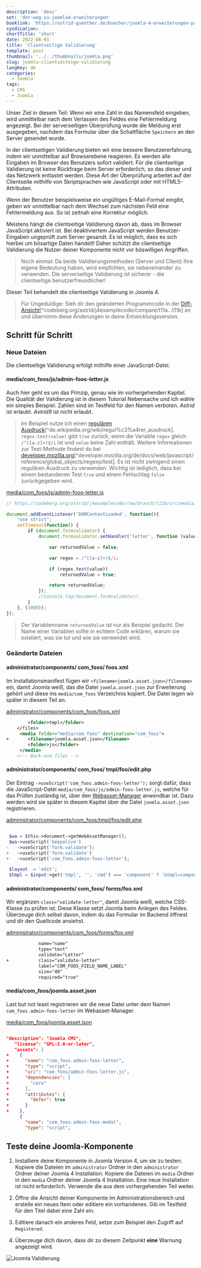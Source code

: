 ```yaml
---
description: 'desc'
set: 'der-weg-zu-joomla4-erweiterungen'
booklink: 'https://astrid-guenther.de/buecher/joomla-4-erweiterungen-programmieren'
syndication:
shortTitle: 'short'
date: 2022-08-01
title: 'Clientseitige Validierung'
template: post
thumbnail: '../../thumbnails/joomla.png'
slug: joomla-clientseiteige-validierung
langKey: de
categories:
  - Joomla
tags:
  - CMS
  - Joomla
---
```


Unser Ziel in diesem Teil: Wenn wir eine Zahl in das Namensfeld eingeben, wird unmittelbar nach dem Verlassen des Feldes eine Fehlermeldung angezeigt. Bei der serverseitigen Überprüfung wurde die Meldung erst ausgegeben, nachdem das Formular über die Schaltfläche `Speichern` an den Server gesendet wurde.<!-- \index{Validation (clientseitige)} -->

In der clientseitigen Validierung bieten wir eine bessere Benutzererfahrung, indem wir unmittelbar auf Browserebene reagieren. Es werden alle Eingaben im Browser des Benutzers sofort validiert. Für die clientseitige Validierung ist keine Rückfrage beim Server erforderlich, so das dieser und das Netzwerk entlastet werden. Diese Art der Überprüfung arbeitet auf der Clientseite mithilfe von Skriptsprachen wie JavaScript oder mit HTML5-Attributen.

Wenn der Benutzer beispielsweise ein ungültiges E-Mail-Format eingibt, geben wir unmittelbar nach dem Wechsel zum nächsten Feld eine Fehlermeldung aus. So ist zeitnah eine Korrektur möglich.

Meistens hängt die clientseitige Validierung davon ab, dass im Browser JavaScript aktiviert ist. Bei deaktiviertem JavaScript werden Benutzer-Eingaben ungeprüft zum Server gesandt. Es ist möglich, dass es sich hierbei um bösartige Daten handelt! Daher schützt die clientseitige Validierung die Nutzer deiner Komponente nicht vor böswilligen Angriffen.

> Noch einmal: Da beide Validierungsmethoden (Server und Client) ihre eigene Bedeutung haben, wird empfohlen, sie nebeneinander zu verwenden. Die serverseitige Validierung ist sicherer - die clientseitige benutzerfreundlicher!

Dieser Teil behandelt die clientseitige Validierung in Joomla 4.

> Für Ungeduldige: Sieh dir den geänderten Programmcode in der [Diff-Ansicht](https://codeberg.org/astrid/j4examplecode/compare/t11a...t11b)[^codeberg.org/astrid/j4examplecode/compare/t11a...t11b] an und übernimm diese Änderungen in deine Entwicklungsversion.

## Schritt für Schritt

### Neue Dateien

Die clientseitige Validierung erfolgt mithilfe einer JavaScript-Datei.

#### media/com_foos/js/admin-foos-letter.js

Auch hier geht es um das Prinzip, genau wie im vorhergehenden Kapitel. Die Qualtiät der Validierung ist in diesem Tutorial Nebensache und ich wähle ein simples Beispiel. Zahlen sind im Textfeld für den Namen verboten. _Astrid_ ist erlaubt. _Astrid9_ ist nicht erlaubt.

> Im Beispiel nutze ich einen [regulären Ausdruck](https://de.wikipedia.org/wiki/Regul%C3%A4rer_Ausdruck)[^de.wikipedia.org/wiki/regul%c3%a4rer_ausdruck]. `regex.test(value)` gibt `true` zurück, wenn die Variable `regex` gleich `/^([a-z]+)$/i` ist und `value` keine Zahl enthält. Weitere Informationen zur Test-Methode findest du bei [developer.mozilla.org](https://developer.mozilla.org/de/docs/Web/JavaScript/Reference/Global_Objects/RegExp/test)[^developer.mozilla.org/de/docs/web/javascript/reference/global_objects/regexp/test]. Es ist nicht zwingend einen regulären Ausdruck zu verwenden. Wichtig ist lediglich, dass bei einem bestandenen Test `true` und einem Fehlschlag `false` zurückgegeben wird.

[media/com_foos/js/admin-foos-letter.js](https://codeberg.org/astrid/j4examplecode/src/branch/t11b/src/media/com_foos/js/admin-foos-letter.js)

```js {numberLines: -2}
// https://codeberg.org/astrid/j4examplecode/raw/branch/t11b/src/media/com_foos/js/admin-foos-letter.js

document.addEventListener('DOMContentLoaded', function(){
	"use strict";
	setTimeout(function() {
		if (document.formvalidator) {
			document.formvalidator.setHandler('letter', function (value) {

				var returnedValue = false;

				var regex = /^([a-z]+)$/i;

				if (regex.test(value))
					returnedValue = true;

				return returnedValue;
			});
			//console.log(document.formvalidator);
		}
	}, (1000));
});

```

> Der Variablenname `returnedValue` ist nur als Beispiel gedacht. Der Name einer Variablen sollte in echtem Code erklären, warum sie existiert, was sie tut und wie sie verwendet wird.

### Geänderte Dateien

<!-- prettier-ignore -->
#### administrator/components/ com\_foos/ foos.xml

Im Installationsmanifest fügen wir `<filename>joomla.asset.json</filename>` ein, damit Joomla weiß, das die Datei `joomla.asset.json` zur Erweiterung gehört und diese ins `media/com_foos` Verzeichnis kopiert. Die Datei legen wir später in diesem Teil an.

[administrator/components/com_foos/foos.xml](https://codeberg.org/astrid/j4examplecode/src/branch/t11b/src/administrator/components/com_foos/foos.xml)

```xml {diff}
 		<folder>tmpl</folder>
 	</files>
     <media folder="media/com_foos" destination="com_foos">
+		<filename>joomla.asset.json</filename>
 		<folder>js</folder>
     </media>
 	<!-- Back-end files -->

```

<!-- prettier-ignore -->
#### administrator/components/ com\_foos/ tmpl/foo/edit.php

Der Eintrag `->useScript('com_foos.admin-foos-letter');` sorgt dafür, dass die JavaScript-Datei `media/com_foos/js/admin-foos-letter.js`, welche für das Prüfen zuständig ist, über den [Webasset-Manager](https://docs.joomla.org/J4.x:Web_Assets/de) anwendbar ist. Dazu werden wird sie später in diesem Kapitel über die Datei `joomla.asset.json` registrieren.

[administrator/components/com_foos/tmpl/foo/edit.php](https://codeberg.org/astrid/j4examplecode/src/branch/t11b/src/administrator/components/com_foos/tmpl/foo/edit.php)

```php {diff}

 $wa = $this->document->getWebAssetManager();
 $wa->useScript('keepalive')
-	->useScript('form.validate');
+	->useScript('form.validate')
+	->useScript('com_foos.admin-foos-letter');

 $layout  = 'edit';
 $tmpl = $input->get('tmpl', '', 'cmd') === 'component' ? '&tmpl=component' : '';

```

<!-- prettier-ignore -->
#### administrator/components/ com\_foos/ forms/foo.xml

Wir ergänzen `class="validate-letter"`, damit Joomla weiß, welche CSS-Klasse zu prüfen ist. Diese Klasse setzt Joomla beim Anlegen des Feldes. Überzeuge dich selbst davon, indem du das Formular im Backend öffnest und dir den Quellcode ansiehst.

[administrator/components/com_foos/forms/foo.xml](https://codeberg.org/astrid/j4examplecode/src/branch/t11b/src/administrator/components/com_foos/forms/foo.xml)

```xml {diff}
 			name="name"
 			type="text"
 			validate="Letter"
+			class="validate-letter"
 			label="COM_FOOS_FIELD_NAME_LABEL"
 			size="40"
 			required="true"

```

#### media/com_foos/joomla.asset.json

Last but not least registrieren wir die neue Datei unter dem Namen `com_foos.admin-foos-letter` im Webasset-Manager.

[media/com_foos/joomla.asset.json](https://codeberg.org/astrid/j4examplecode/src/branch/t11b/src/media/com_foos/joomla.asset.json)

```json {diff}

"description": "Joomla CMS",
   "license": "GPL-2.0-or-later",
   "assets": [
+    {
+      "name": "com_foos.admin-foos-letter",
+      "type": "script",
+      "uri": "com_foos/admin-foos-letter.js",
+      "dependencies": [
+        "core"
+      ],
+      "attributes": {
+        "defer": true
+      }
+    },
     {
       "name": "com_foos.admin-foos-modal",
       "type": "script",

```

## Teste deine Joomla-Komponente

1. Installiere deine Komponente in Joomla Version 4, um sie zu testen: Kopiere die Dateien im `administrator` Ordner in den `administrator` Ordner deiner Joomla 4 Installation. Kopiere die Dateien im `media` Ordner in den `media` Ordner deiner Joomla 4 Installation. Eine neue Installation ist nicht erforderlich. Verwende die aus dem vorhergehenden Teil weiter.

2. Öffne die Ansicht deiner Komponente im Administrationsbereich und erstelle ein neues Item oder editiere ein vorhandenes. Gib im Textfeld für den Titel dabei eine Zahl ein.

3. Editiere danach ein anderes Feld, setze zum Beispiel den Zugriff auf `Registered`.

4. Überzeuge dich davon, dass dir zu diesem Zeitpunkt **eine** Warnung angezeigt wird.

![Joomla Validierung](/images/j4x14x1.png)
<img src="https://vg08.met.vgwort.de/na/10259e5a6acd4119a6be80fdfe5e29e0" width="1" height="1" alt="">
